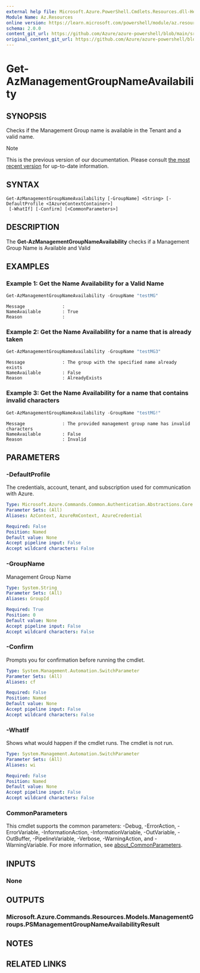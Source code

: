 ```yaml
---
external help file: Microsoft.Azure.PowerShell.Cmdlets.Resources.dll-Help.xml
Module Name: Az.Resources
online version: https://learn.microsoft.com/powershell/module/az.resources/new-azmanagementgroupsubscription/
schema: 2.0.0
content_git_url: https://github.com/Azure/azure-powershell/blob/main/src/Resources/Resources/help/Get-AzManagementGroupNameAvailability.md
original_content_git_url: https://github.com/Azure/azure-powershell/blob/main/src/Resources/Resources/help/Get-AzManagementGroupNameAvailability.md
---
```


# Get-AzManagementGroupNameAvailability

## SYNOPSIS
Checks if the Management Group name is available in the Tenant and a valid name.

> [!NOTE]
>This is the previous version of our documentation. Please consult [the most recent version](/powershell/module/az.resources/get-azmanagementgroupnameavailability) for up-to-date information.

## SYNTAX

```
Get-AzManagementGroupNameAvailability [-GroupName] <String> [-DefaultProfile <IAzureContextContainer>]
 [-WhatIf] [-Confirm] [<CommonParameters>]
```

## DESCRIPTION
The **Get-AzManagementGroupNameAvailability** checks if a Management Group Name is Available and Valid

## EXAMPLES

### Example 1: Get the Name Availability for a Valid Name
```powershell
Get-AzManagementGroupNameAvailability -GroupName "testMG"
```

```output
Message              :
NameAvailable        : True
Reason               :
```

### Example 2: Get the Name Availability for a name that is already taken
```powershell
Get-AzManagementGroupNameAvailability -GroupName "testMG3"
```

```output
Message              : The group with the specified name already exists
NameAvailable        : False
Reason               : AlreadyExists
```

### Example 3: Get the Name Availability for a name that contains invalid characters
```powershell
Get-AzManagementGroupNameAvailability -GroupName "testMG!"
```

```output
Message              : The provided management group name has invalid characters
NameAvailable        : False
Reason               : Invalid
```

## PARAMETERS

### -DefaultProfile
The credentials, account, tenant, and subscription used for communication with Azure.

```yaml
Type: Microsoft.Azure.Commands.Common.Authentication.Abstractions.Core.IAzureContextContainer
Parameter Sets: (All)
Aliases: AzContext, AzureRmContext, AzureCredential

Required: False
Position: Named
Default value: None
Accept pipeline input: False
Accept wildcard characters: False
```

### -GroupName
Management Group Name

```yaml
Type: System.String
Parameter Sets: (All)
Aliases: GroupId

Required: True
Position: 0
Default value: None
Accept pipeline input: False
Accept wildcard characters: False
```

### -Confirm
Prompts you for confirmation before running the cmdlet.

```yaml
Type: System.Management.Automation.SwitchParameter
Parameter Sets: (All)
Aliases: cf

Required: False
Position: Named
Default value: None
Accept pipeline input: False
Accept wildcard characters: False
```

### -WhatIf
Shows what would happen if the cmdlet runs. The cmdlet is not run.

```yaml
Type: System.Management.Automation.SwitchParameter
Parameter Sets: (All)
Aliases: wi

Required: False
Position: Named
Default value: None
Accept pipeline input: False
Accept wildcard characters: False
```

### CommonParameters
This cmdlet supports the common parameters: -Debug, -ErrorAction, -ErrorVariable, -InformationAction, -InformationVariable, -OutVariable, -OutBuffer, -PipelineVariable, -Verbose, -WarningAction, and -WarningVariable. For more information, see [about_CommonParameters](http://go.microsoft.com/fwlink/?LinkID=113216).

## INPUTS

### None

## OUTPUTS

### Microsoft.Azure.Commands.Resources.Models.ManagementGroups.PSManagementGroupNameAvailabilityResult

## NOTES

## RELATED LINKS

